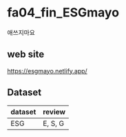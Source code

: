# fa04_fin_ESGmayo
애쓰지마요

## web site
https://esgmayo.netlify.app/

## Dataset
| dataset | review |
|---------|--------|
| ESG     | E, S, G|
